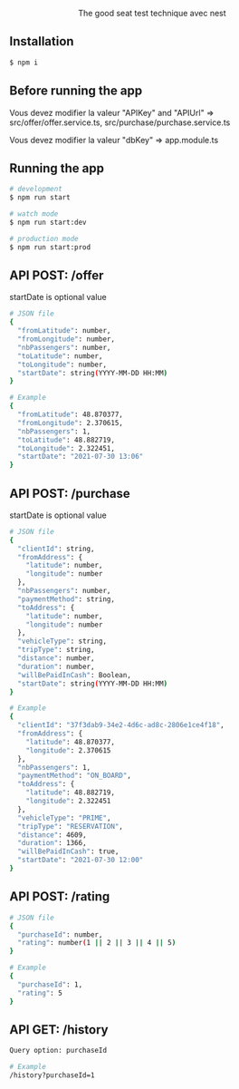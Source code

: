 <p align="center">
  The good seat test technique avec nest
</p>

## Installation

```bash
$ npm i
```

## Before running the app

<p>Vous devez modifier la valeur "APIKey" and "APIUrl" => src/offer/offer.service.ts, src/purchase/purchase.service.ts </p>
<p>Vous devez modifier la valeur "dbKey" => app.module.ts</p>

## Running the app

```bash
# development
$ npm run start

# watch mode
$ npm run start:dev

# production mode
$ npm run start:prod
```

## API POST: /offer

<p>startDate is optional value</p>

```bash
# JSON file
{
  "fromLatitude": number,
  "fromLongitude": number,
  "nbPassengers": number,
  "toLatitude": number,
  "toLongitude": number,
  "startDate": string(YYYY-MM-DD HH:MM)
}

# Example
{
  "fromLatitude": 48.870377,
  "fromLongitude": 2.370615,
  "nbPassengers": 1,
  "toLatitude": 48.882719,
  "toLongitude": 2.322451,
  "startDate": "2021-07-30 13:06"
}
```

## API POST: /purchase

<p>startDate is optional value</p>

```bash
# JSON file
{
  "clientId": string,
  "fromAddress": {
    "latitude": number,
    "longitude": number
  },
  "nbPassengers": number,
  "paymentMethod": string,
  "toAddress": {
    "latitude": number,
    "longitude": number
  },
  "vehicleType": string,
  "tripType": string,
  "distance": number,
  "duration": number,
  "willBePaidInCash": Boolean,
  "startDate": string(YYYY-MM-DD HH:MM)
}

# Example
{
  "clientId": "37f3dab9-34e2-4d6c-ad8c-2806e1ce4f18",
  "fromAddress": {
    "latitude": 48.870377,
    "longitude": 2.370615
  },
  "nbPassengers": 1,
  "paymentMethod": "ON_BOARD",
  "toAddress": {
    "latitude": 48.882719,
    "longitude": 2.322451
  },
  "vehicleType": "PRIME",
  "tripType": "RESERVATION",
  "distance": 4609,
  "duration": 1366,
  "willBePaidInCash": true,
  "startDate": "2021-07-30 12:00"
}
```

## API POST: /rating

```bash
# JSON file
{
  "purchaseId": number,
  "rating": number(1 || 2 || 3 || 4 || 5)
}

# Example
{
  "purchaseId": 1,
  "rating": 5
}
```

## API GET: /history

```bash
Query option: purchaseId

# Example
/history?purchaseId=1
```

